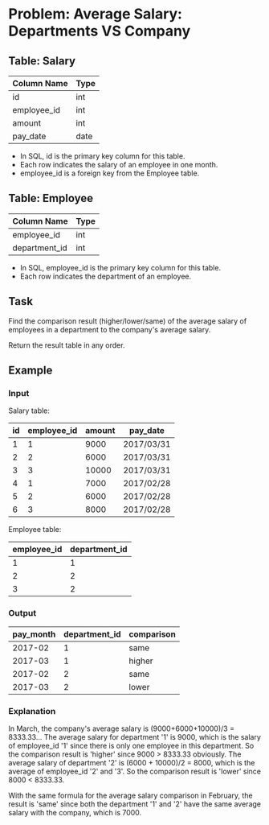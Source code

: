 # Problem: Average Salary: Departments VS Company

## Table: Salary

| Column Name | Type |
|-------------|------|
| id          | int  |
| employee_id | int  |
| amount      | int  |
| pay_date    | date |

- In SQL, id is the primary key column for this table.
- Each row indicates the salary of an employee in one month.
- employee_id is a foreign key from the Employee table.

## Table: Employee

| Column Name   | Type |
|---------------|------|
| employee_id   | int  |
| department_id | int  |

- In SQL, employee_id is the primary key column for this table.
- Each row indicates the department of an employee.

## Task
Find the comparison result (higher/lower/same) of the average salary of employees in a department to the company's average salary.

Return the result table in any order.

## Example

### Input
Salary table:

| id | employee_id | amount | pay_date   |
|----|-------------|--------|------------|
| 1  | 1           | 9000   | 2017/03/31 |
| 2  | 2           | 6000   | 2017/03/31 |
| 3  | 3           | 10000  | 2017/03/31 |
| 4  | 1           | 7000   | 2017/02/28 |
| 5  | 2           | 6000   | 2017/02/28 |
| 6  | 3           | 8000   | 2017/02/28 |

Employee table:

| employee_id | department_id |
|-------------|---------------|
| 1           | 1             |
| 2           | 2             |
| 3           | 2             |

### Output
| pay_month | department_id | comparison |
|-----------|---------------|------------|
| 2017-02   | 1             | same       |
| 2017-03   | 1             | higher     |
| 2017-02   | 2             | same       |
| 2017-03   | 2             | lower      |

### Explanation
In March, the company's average salary is (9000+6000+10000)/3 = 8333.33...
The average salary for department '1' is 9000, which is the salary of employee_id '1' since there is only one employee in this department. So the comparison result is 'higher' since 9000 > 8333.33 obviously.
The average salary of department '2' is (6000 + 10000)/2 = 8000, which is the average of employee_id '2' and '3'. So the comparison result is 'lower' since 8000 < 8333.33.

With the same formula for the average salary comparison in February, the result is 'same' since both the department '1' and '2' have the same average salary with the company, which is 7000.
